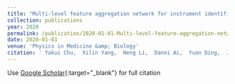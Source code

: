 ```yaml
---
title: "Multi-level feature aggregation network for instrument identification of endoscopic images"
collection: publications
year: 2020
permalink: /publication/2020-01-01-Multi-level-feature-aggregation-network-for-instrument-identification-of-endoscopic-images
date: 2020-01-01
venue: 'Physics in Medicine &amp; Biology'
citation: ' Yakui Chu,  Xilin Yang,  Heng Li,  Danni Ai,  Yuan Ding,  Jingfan Fan,  Hong Song,  Jian Yang, &quot;Multi-level feature aggregation network for instrument identification of endoscopic images.&quot; Physics in Medicine &amp;amp; Biology, 2020.'
---
```

Use [Google Scholar](https://scholar.google.com/scholar?q=Multi+level+feature+aggregation+network+for+instrument+identification+of+endoscopic+images){:target="_blank"} for full citation